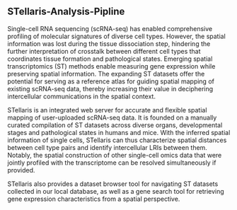## STellaris-Analysis-Pipline
Single-cell RNA sequencing (scRNA-seq) has enabled comprehensive profiling of molecular signatures of diverse cell types. However, the spatial information was lost during the tissue dissociation step, hindering the further interpretation of crosstalk between different cell types that coordinates tissue formation and pathological states. Emerging spatial transcriptomics (ST) methods enable measuring gene expression while preserving spatial information. The expanding ST datasets offer the potential for serving as a reference atlas for guiding spatial mapping of existing scRNA-seq data, thereby increasing their value in deciphering intercellular communications in the spatial context.

STellaris is an integrated web server for accurate and flexible spatial mapping of user-uploaded scRNA-seq data. It is founded on a manually curated compilation of ST datasets across diverse organs, developmental stages and pathological states in humans and mice. With the inferred spatial information of single cells, STellaris can thus characterize spatial distances between cell type pairs and identify intercellular LRIs between them. Notably, the spatial construction of other single-cell omics data that were jointly profiled with the transcriptome can be resolved simultaneously if provided.

STellaris also provides a dataset browser tool for navigating ST datasets collected in our local database, as well as a gene search tool for retrieving gene expression characteristics from a spatial perspective.
